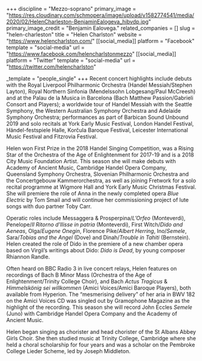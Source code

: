 +++
discipline = "Mezzo-soprano"
primary_image = "https://res.cloudinary.com/schmopera/image/upload/v1582774541/media/2020/02/HelenCharleston-BenjaminEalogeva_hibvdp.jpg"
primary_image_credit = "Benjamin Ealovega."
related_companies = []
slug = "helen-charleston"
title = "Helen Charlston"
website = "https://www.helencharlston.com/"
[[social_media]]
platform = "Facebook"
template = "social-media"
url = "https://www.facebook.com/helencharlstonmezzo"
[[social_media]]
platform = "Twitter"
template = "social-media"
url = "https://twitter.com/helencharlston"

_template = "people_single"
+++
Recent concert highlights include debuts with the Royal Liverpool Philharmonic Orchestra (Handel Messiah/Stephen Layton), Royal Northern Sinfonia (Mendelssohn Lobgesang/Paul McCreesh) and at the Palau de la Musica in Barcelona (Bach Matthew Passion/Gabrieli Consort and Players); a worldwide tour of Handel Messiah with the Seattle Symphony, the Western Australian Symphony Orchestra and Adelaide Symphony Orchestra; performances as part of Barbican Sound Unbound 2019 and solo recitals at York Early Music Festival, London Handel Festival, Händel-festspiele Halle, Korčula Baroque Festival, Leicester International Music Festival and Fitzrovia Festival.

Helen won First Prize in the 2018 Handel Singing Competition, was a Rising Star of the Orchestra of the Age of Enlightenment for 2017-19 and is a 2018 City Music Foundation Artist. This season she will make debuts with Academy of Ancient Music, Cambridge Handel Opera Company, Queensland Symphony Orchestra, Slovenian Philharmonic Orchestra and the Concertgebouw Kammerorchestra, as well as joining Fretwork for a solo recital programme at Wigmore Hall and York Early Music Christmas Festival. She will premiere the role of Anna in the newly completed opera _Blue Electric_ by Tom Smail and will continue her commissioning project of lute songs with duo partner Toby Carr.

Operatic roles include Messaggera & Prosperpina/_L’Orfeo_ (Monteverdi), Penelope/_Il Ritorno d’Ilisse in patria_ (Monteverdi), First Witch/_Dido and Aeneas_, Olga/_Eugene Onegin_, Florence Pike/_Albert Herring_, Ino/_Semele_, Sara/_Tobias and the Angel_ (Dove) and Dinah/_Trouble in Tahiti_ (Bernstein). Helen created the role of Dido in the premiere of a new chamber opera based on Virgil’s writings about Dido: _Dido is Dead_, by young composer Rhiannon Randle.

Often heard on BBC Radio 3 in live concert relays, Helen features on recordings of Bach B Minor Mass (Orchestra of the Age of Enlightenment/Trinity College Choir), and Bach _Actus Tragicus_ & _Himmelskönig sei willkommen_ (Amici Voices/Amici Baroque Players), both available from Hyperion. The “mesmerising delivery” of her aria in BWV 182 on the Amici Voices CD was singled out by Gramophone Magazine as the highlight of the recording. This season she will record John Eccles _Semele_ (Juno) with Cambridge Handel Opera Company and the Academy of Ancient Music.

Helen began singing as chorister and head chorister of the St Albans Abbey Girls Choir. She then studied music at Trinity College, Cambridge where she held a choral scholarship for four years and was a scholar on the Pembroke College Lieder Scheme, led by Joseph Middleton.